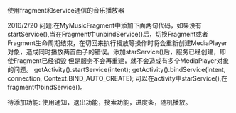 使用fragment和service通信的音乐播放器

2016/2/20 
问题:在MyMusicFragment中添加下面两句代码，如果没有startService(),当在Fragment中unbindService()后，切换Fragment或者Fragment生命周期结束，在切回来执行播放等操作时将会重新创建MediaPlayer对象，造成同时播放两首曲子的错误。添加starService()后，服务已经创建，即使Fragment已经销毁
但是服务不会再重建，就不会造成有多个MediaPlayer对象的问题。
  getActivity().startService(intent);
  getActivity().bindService(intent, connection, Context.BIND_AUTO_CREATE);
可以在activity中starService(),在fragment中bindService()。
 
待添加功能:
  使用通知，退出功能，搜索功能，进度条，随机播放。
